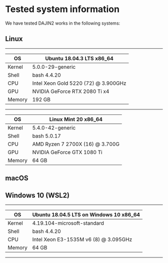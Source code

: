 # Tested system information

We have tested DAJIN2 works in the following systems:

## Linux

---
| OS     | Ubuntu 18.04.3 LTS x86_64            |
| ------ | ------------------------------------ |
| Kernel | 5.0.0-29-generic                     |
| Shell  | bash 4.4.20                          |
| CPU    | Intel Xeon Gold 5220 (72) @ 3.900GHz |
| GPU    | NVIDIA GeForce RTX 2080 Ti x4        |
| Memory | 192 GB                               |
---
| OS     | Linux Mint 20 x86_64            |
| ------ | ------------------------------- |
| Kernel | 5.4.0-42-generic                |
| Shell  | bash 5.0.17                     |
| CPU    | AMD Ryzen 7 2700X (16) @ 3.700G |
| GPU    | NVIDIA GeForce GTX 1080 Ti      |
| Memory | 64 GB                           |

## macOS

## Windows 10 (WSL2)

---
| OS     | Ubuntu 18.04.5 LTS on Windows 10 x86_64 |
| ------ | --------------------------------------- |
| Kernel | 4.19.104-microsoft-standard             |
| Shell  | bash 4.4.20                             |
| CPU    | Intel Xeon E3-1535M v6 (8) @ 3.095GHz   |
| Memory | 64 GB                                   |
---
